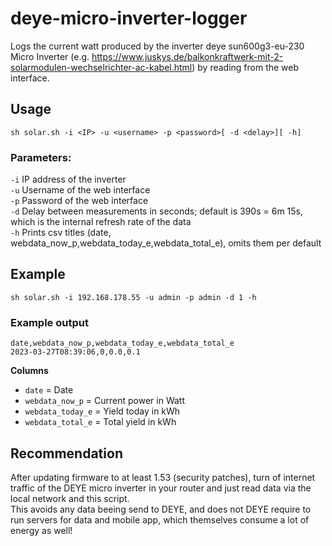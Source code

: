 # deye-micro-inverter-logger

Logs the current watt produced by the inverter deye sun600g3-eu-230 Micro Inverter (e.g. https://www.juskys.de/balkonkraftwerk-mit-2-solarmodulen-wechselrichter-ac-kabel.html) by reading from the web interface.

## Usage

  `sh solar.sh -i <IP> -u <username> -p <password>[ -d <delay>][ -h]`

### Parameters:

`-i` IP address of the inverter  
`-u` Username of the web interface  
`-p` Password of the web interface  
`-d` Delay between measurements in seconds; default is 390s = 6m 15s, which is the internal refresh rate of the data  
`-h` Prints csv titles (date, webdata_now_p,webdata_today_e,webdata_total_e), omits them per default  

## Example

`sh solar.sh -i 192.168.178.55 -u admin -p admin -d 1 -h`

### Example output

`date,webdata_now_p,webdata_today_e,webdata_total_e`  
`2023-03-27T08:39:06,0,0.0,0.1`  

**Columns**

- `date` = Date
- `webdata_now_p` = Current power in Watt
- `webdata_today_e` = Yield today in kWh
- `webdata_total_e` = Total yield in kWh

## Recommendation

After updating firmware to at least 1.53 (security patches), turn of internet traffic of the DEYE micro inverter in your router and just read data via the local network and this script.  
This avoids any data beeing send to DEYE, and does not DEYE require to run servers for data and mobile app, which themselves consume a lot of energy as well!